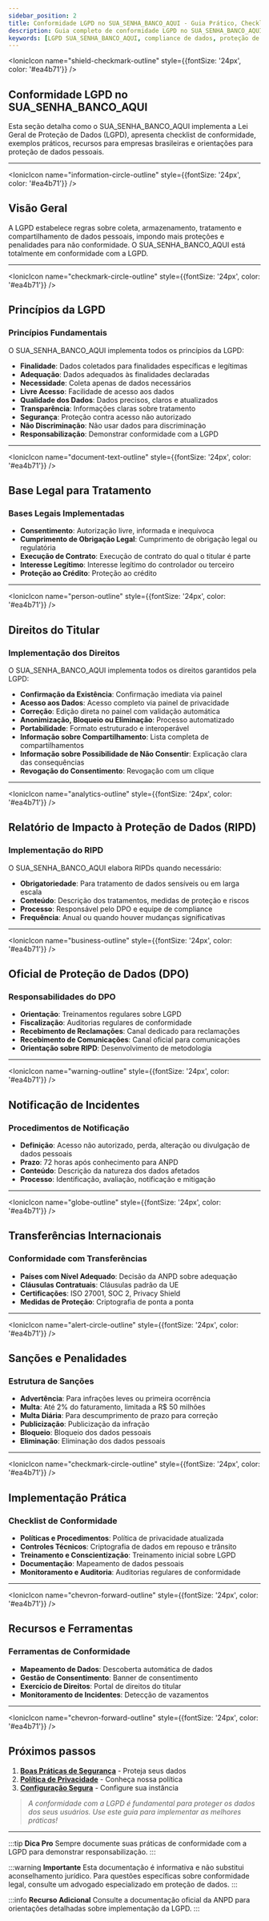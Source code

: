```yaml
---
sidebar_position: 2
title: Conformidade LGPD no SUA_SENHA_BANCO_AQUI - Guia Prático, Checklist e Implementação
description: Guia completo de conformidade LGPD no SUA_SENHA_BANCO_AQUI, checklist, exemplos práticos, recursos para empresas brasileiras e proteção de dados pessoais.
keywords: [LGPD SUA_SENHA_BANCO_AQUI, compliance de dados, proteção de dados Brasil, checklist LGPD, conformidade legal, automação segura, privacidade, direitos do titular]
---
```


<IonicIcon name="shield-checkmark-outline" style={{fontSize: '24px', color: '#ea4b71'}} />

## Conformidade LGPD no SUA_SENHA_BANCO_AQUI

Esta seção detalha como o SUA_SENHA_BANCO_AQUI implementa a Lei Geral de Proteção de Dados (LGPD), apresenta checklist de conformidade, exemplos práticos, recursos para empresas brasileiras e orientações para proteção de dados pessoais.

---

<IonicIcon name="information-circle-outline" style={{fontSize: '24px', color: '#ea4b71'}} />

## Visão Geral

A LGPD estabelece regras sobre coleta, armazenamento, tratamento e compartilhamento de dados pessoais, impondo mais proteções e penalidades para não conformidade. O SUA_SENHA_BANCO_AQUI está totalmente em conformidade com a LGPD.

---

<IonicIcon name="checkmark-circle-outline" style={{fontSize: '24px', color: '#ea4b71'}} />

## Princípios da LGPD

### Princípios Fundamentais

O SUA_SENHA_BANCO_AQUI implementa todos os princípios da LGPD:

- **Finalidade**: Dados coletados para finalidades específicas e legítimas
- **Adequação**: Dados adequados às finalidades declaradas
- **Necessidade**: Coleta apenas de dados necessários
- **Livre Acesso**: Facilidade de acesso aos dados
- **Qualidade dos Dados**: Dados precisos, claros e atualizados
- **Transparência**: Informações claras sobre tratamento
- **Segurança**: Proteção contra acesso não autorizado
- **Não Discriminação**: Não usar dados para discriminação
- **Responsabilização**: Demonstrar conformidade com a LGPD

---

<IonicIcon name="document-text-outline" style={{fontSize: '24px', color: '#ea4b71'}} />

## Base Legal para Tratamento

### Bases Legais Implementadas

- **Consentimento**: Autorização livre, informada e inequívoca
- **Cumprimento de Obrigação Legal**: Cumprimento de obrigação legal ou regulatória
- **Execução de Contrato**: Execução de contrato do qual o titular é parte
- **Interesse Legítimo**: Interesse legítimo do controlador ou terceiro
- **Proteção ao Crédito**: Proteção ao crédito

---

<IonicIcon name="person-outline" style={{fontSize: '24px', color: '#ea4b71'}} />

## Direitos do Titular

### Implementação dos Direitos

O SUA_SENHA_BANCO_AQUI implementa todos os direitos garantidos pela LGPD:

- **Confirmação da Existência**: Confirmação imediata via painel
- **Acesso aos Dados**: Acesso completo via painel de privacidade
- **Correção**: Edição direta no painel com validação automática
- **Anonimização, Bloqueio ou Eliminação**: Processo automatizado
- **Portabilidade**: Formato estruturado e interoperável
- **Informação sobre Compartilhamento**: Lista completa de compartilhamentos
- **Informação sobre Possibilidade de Não Consentir**: Explicação clara das consequências
- **Revogação do Consentimento**: Revogação com um clique

---

<IonicIcon name="analytics-outline" style={{fontSize: '24px', color: '#ea4b71'}} />

## Relatório de Impacto à Proteção de Dados (RIPD)

### Implementação do RIPD

O SUA_SENHA_BANCO_AQUI elabora RIPDs quando necessário:

- **Obrigatoriedade**: Para tratamento de dados sensíveis ou em larga escala
- **Conteúdo**: Descrição dos tratamentos, medidas de proteção e riscos
- **Processo**: Responsável pelo DPO e equipe de compliance
- **Frequência**: Anual ou quando houver mudanças significativas

---

<IonicIcon name="business-outline" style={{fontSize: '24px', color: '#ea4b71'}} />

## Oficial de Proteção de Dados (DPO)

### Responsabilidades do DPO

- **Orientação**: Treinamentos regulares sobre LGPD
- **Fiscalização**: Auditorias regulares de conformidade
- **Recebimento de Reclamações**: Canal dedicado para reclamações
- **Recebimento de Comunicações**: Canal oficial para comunicações
- **Orientação sobre RIPD**: Desenvolvimento de metodologia

---

<IonicIcon name="warning-outline" style={{fontSize: '24px', color: '#ea4b71'}} />

## Notificação de Incidentes

### Procedimentos de Notificação

- **Definição**: Acesso não autorizado, perda, alteração ou divulgação de dados pessoais
- **Prazo**: 72 horas após conhecimento para ANPD
- **Conteúdo**: Descrição da natureza dos dados afetados
- **Processo**: Identificação, avaliação, notificação e mitigação

---

<IonicIcon name="globe-outline" style={{fontSize: '24px', color: '#ea4b71'}} />

## Transferências Internacionais

### Conformidade com Transferências

- **Países com Nível Adequado**: Decisão da ANPD sobre adequação
- **Cláusulas Contratuais**: Cláusulas padrão da UE
- **Certificações**: ISO 27001, SOC 2, Privacy Shield
- **Medidas de Proteção**: Criptografia de ponta a ponta

---

<IonicIcon name="alert-circle-outline" style={{fontSize: '24px', color: '#ea4b71'}} />

## Sanções e Penalidades

### Estrutura de Sanções

- **Advertência**: Para infrações leves ou primeira ocorrência
- **Multa**: Até 2% do faturamento, limitada a R$ 50 milhões
- **Multa Diária**: Para descumprimento de prazo para correção
- **Publicização**: Publicização da infração
- **Bloqueio**: Bloqueio dos dados pessoais
- **Eliminação**: Eliminação dos dados pessoais

---

<IonicIcon name="checkmark-circle-outline" style={{fontSize: '24px', color: '#ea4b71'}} />

## Implementação Prática

### Checklist de Conformidade

- **Políticas e Procedimentos**: Política de privacidade atualizada
- **Controles Técnicos**: Criptografia de dados em repouso e trânsito
- **Treinamento e Conscientização**: Treinamento inicial sobre LGPD
- **Documentação**: Mapeamento de dados pessoais
- **Monitoramento e Auditoria**: Auditorias regulares de conformidade

---

<IonicIcon name="chevron-forward-outline" style={{fontSize: '24px', color: '#ea4b71'}} />

## Recursos e Ferramentas

### Ferramentas de Conformidade

- **Mapeamento de Dados**: Descoberta automática de dados
- **Gestão de Consentimento**: Banner de consentimento
- **Exercício de Direitos**: Portal de direitos do titular
- **Monitoramento de Incidentes**: Detecção de vazamentos

---

<IonicIcon name="chevron-forward-outline" style={{fontSize: '24px', color: '#ea4b71'}} />

## Próximos passos

1. **[Boas Práticas de Segurança](./security-best-practices)** - Proteja seus dados
2. **[Política de Privacidade](./privacy)** - Conheça nossa política
3. **[Configuração Segura](./security-configuration)** - Configure sua instância

> *A conformidade com a LGPD é fundamental para proteger os dados dos seus usuários. Use este guia para implementar as melhores práticas!*

---

:::tip **Dica Pro**
Sempre documente suas práticas de conformidade com a LGPD para demonstrar responsabilização.
:::

:::warning **Importante**
Esta documentação é informativa e não substitui aconselhamento jurídico. Para questões específicas sobre conformidade legal, consulte um advogado especializado em proteção de dados.
:::

:::info **Recurso Adicional**
Consulte a documentação oficial da ANPD para orientações detalhadas sobre implementação da LGPD.
:::
